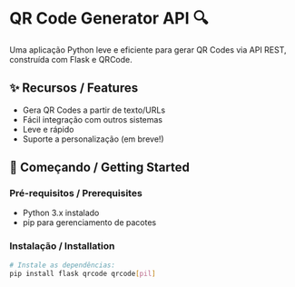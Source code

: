 # QR Code Generator API 🔍

Uma aplicação Python leve e eficiente para gerar QR Codes via API REST, construída com Flask e QRCode.  


## ✨ Recursos / Features  

- Gera QR Codes a partir de texto/URLs  
- Fácil integração com outros sistemas  
- Leve e rápido  
- Suporte a personalização (em breve!)  

## 🚀 Começando / Getting Started  

### Pré-requisitos / Prerequisites  

- Python 3.x instalado  
- pip para gerenciamento de pacotes  

### Instalação / Installation  

```bash
# Instale as dependências:
pip install flask qrcode qrcode[pil]
